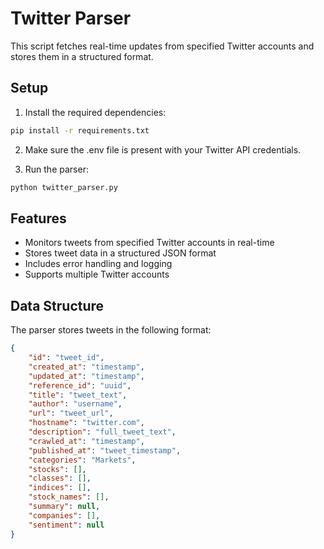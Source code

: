 # Twitter Parser

This script fetches real-time updates from specified Twitter accounts and stores them in a structured format.

## Setup

1. Install the required dependencies:
```bash
pip install -r requirements.txt
```

2. Make sure the .env file is present with your Twitter API credentials.

3. Run the parser:
```bash
python twitter_parser.py
```

## Features

- Monitors tweets from specified Twitter accounts in real-time
- Stores tweet data in a structured JSON format
- Includes error handling and logging
- Supports multiple Twitter accounts

## Data Structure

The parser stores tweets in the following format:
```json
{
    "id": "tweet_id",
    "created_at": "timestamp",
    "updated_at": "timestamp",
    "reference_id": "uuid",
    "title": "tweet_text",
    "author": "username",
    "url": "tweet_url",
    "hostname": "twitter.com",
    "description": "full_tweet_text",
    "crawled_at": "timestamp",
    "published_at": "tweet_timestamp",
    "categories": "Markets",
    "stocks": [],
    "classes": [],
    "indices": [],
    "stock_names": [],
    "summary": null,
    "companies": [],
    "sentiment": null
}
```
